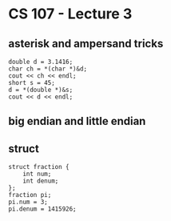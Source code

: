 # CS 107 - Lecture 3  

 ## asterisk and ampersand tricks  

    double d = 3.1416;
    char ch = *(char *)&d;
    cout << ch << endl;
    short s = 45;
    d = *(double *)&s;
    cout << d << endl;  
  
 ## big endian and little endian
    
 ## struct
    struct fraction {
        int num;
        int denum;
    };
    fraction pi;
    pi.num = 3;
    pi.denum = 1415926;
